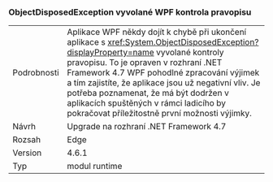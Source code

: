 ### <a name="objectdisposedexception-thrown-by-wpf-spellchecker"></a>ObjectDisposedException vyvolané WPF kontrola pravopisu

|   |   |
|---|---|
|Podrobnosti|Aplikace WPF někdy dojít k chybě při ukončení aplikace s <xref:System.ObjectDisposedException?displayProperty=name> vyvolané kontroly pravopisu. To je opraven v rozhraní .NET Framework 4.7 WPF pohodlné zpracování výjimek a tím zajistíte, že aplikace jsou už negativní vliv. Je potřeba poznamenat, že má být dodržen v aplikacích spuštěných v rámci ladicího by pokračovat příležitostně první možnosti výjimky.|
|Návrh|Upgrade na rozhraní .NET Framework 4.7|
|Rozsah|Edge|
|Version|4.6.1|
|Typ|modul runtime|

